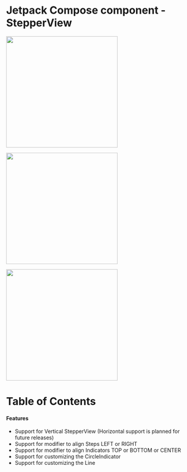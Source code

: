 # Jetpack Compose component - StepperView


[<img src="https://user-images.githubusercontent.com/4975407/147208210-258945ed-3483-4484-b4ef-ea65c2bc0a20.png " width="300"/>](https://user-images.githubusercontent.com/4975407/147208210-258945ed-3483-4484-b4ef-ea65c2bc0a20.png)

[<img src="https://user-images.githubusercontent.com/4975407/147208223-97719799-1ef7-494f-9949-37789e7d30da.png" width="300"/>](https://user-images.githubusercontent.com/4975407/147208223-97719799-1ef7-494f-9949-37789e7d30da.png)

[<img src="https://user-images.githubusercontent.com/4975407/147208229-2cd30273-c1b6-4a1d-878e-c8a8c36f7017.png" width="300"/>](https://user-images.githubusercontent.com/4975407/147208229-2cd30273-c1b6-4a1d-878e-c8a8c36f7017.png)

# Table of Contents
#### Features
  - Support for Vertical StepperView (Horizontal support is planned for future releases)
  - Support for modifier to align Steps LEFT or RIGHT
  - Support for modifier to align Indicators TOP or BOTTOM or CENTER
  - Support for customizing the CircleIndicator
  - Support for customizing the Line
  

